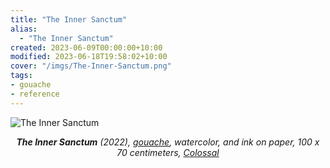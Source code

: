 ```yaml
---
title: "The Inner Sanctum"
alias:
  - "The Inner Sanctum"
created: 2023-06-09T00:00:00+10:00
modified: 2023-06-18T19:58:02+10:00
cover: "/imgs/The-Inner-Sanctum.png"
tags:
- gouache
- reference
---
```


![The Inner Sanctum](imgs/the-inner-sanctum.png)
*<center>**The Inner Sanctum** (2022), [gouache](notes/gouache), watercolor, and ink on paper, 100 x 70 centimeters, [Colossal](https://www.thisiscolossal.com/2022/11/rithika-merchant-mixed-media-works/)</center>*